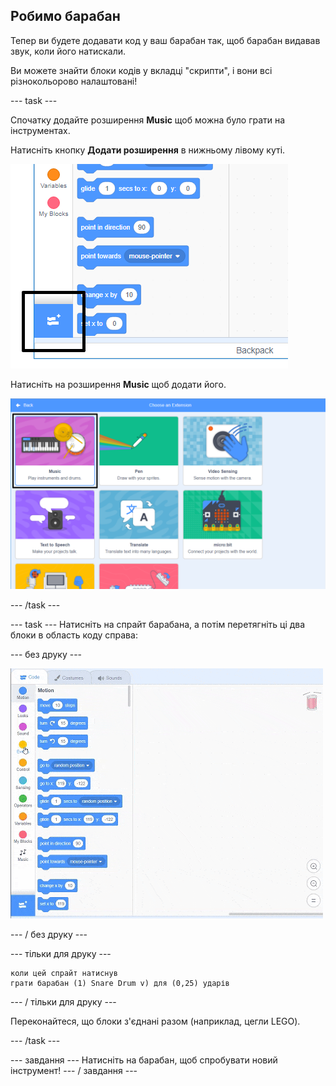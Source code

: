 ## Робимо барабан

Тепер ви будете додавати код у ваш барабан так, щоб барабан видавав звук, коли його натискали.

Ви можете знайти блоки кодів у вкладці "скрипти", і вони всі різнокольорово налаштовані!

\--- task \---

Спочатку додайте розширення **Music** щоб можна було грати на інструментах.

Натисніть кнопку **Додати розширення** в нижньому лівому куті.

![додайте кнопку розширення, виділену](images/add-extension-annotated.png)

Натисніть на розширення **Music** щоб додати його.

![підсвічування ручки виділено](images/click-music-annotated.png)

\--- /task \---

\--- task \--- Натисніть на спрайт барабана, а потім перетягніть ці два блоки в область коду справа:

\--- без друку \---

![скріншот](images/connect-block.gif)

\--- / без друку \---

\--- тільки для друку \---

```blocks3
коли цей спрайт натиснув
грати барабан (1) Snare Drum v) для (0,25) ударів
```

\--- / тільки для друку \---

Переконайтеся, що блоки з'єднані разом (наприклад, цегли LEGO).

\--- /task \---

\--- завдання \--- Натисніть на барабан, щоб спробувати новий інструмент! \--- / завдання \---